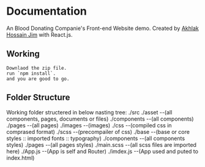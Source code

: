 # Documentation

An Blood Donating Companie's Front-end Website demo. Created by [Akhlak Hossain Jim](http://akhlak-hossain-jim.github.io/) with React.js.

## Working

    Downlaod the zip file.
    run `npm install`.
    and you are good to go.

## Folder Structure

Working folder structered in below nasting tree:
./src
    ./asset --(all components, pages, documents or files)
        ./components --(all components)
        ./pages --(all pages)
        ./images --(images)
    ./css --(compiled css in comprased format)
    ./scss --(precompailer of css)
        ./base --(base or core styles :: imported fonts :: typography)
        ./components --(all components styles)
        ./pages --(all pages styles)
        ./main.scss --(all scss files are imported here)
    ./App.js --(App is self and Router)
    ./imdex.js --(App used and puted to index.html)
